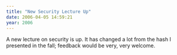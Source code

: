 ```yaml
---
title: "New Security Lecture Up"
date: 2006-04-05 14:59:21
year: 2006
---
```

A new lecture on security is up.  It has changed a lot from the hash I presented in the fall; feedback would be very, very welcome.
